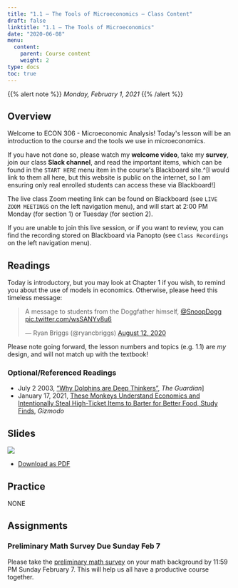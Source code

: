 ```yaml
---
title: "1.1 — The Tools of Microeconomics — Class Content"
draft: false
linktitle: "1.1 — The Tools of Microeconomics"
date: "2020-06-08"
menu:
  content:
    parent: Course content
    weight: 2
type: docs
toc: true
---
```


{{% alert note %}}
*Monday, February 1, 2021*
{{% /alert %}}

## <i class="fas fa-info-circle fa-lg"></i> Overview

Welcome to ECON 306 - Microeconomic Analysis! Today's lesson will be an introduction to the course and the tools we use in microeconomics.

If you have not done so, please watch my **welcome video**, take my **survey**, join our class **Slack channel**, and read the important items, which can be found in the `START HERE` menu item in the course's Blackboard site.^[I would link to them all here, but this website is public on the internet, so I am ensuring only real enrolled students can access these via Blackboard!]

The live class <i class="fas fa-video"></i> Zoom meeting link can be found on Blackboard (see `LIVE ZOOM MEETINGS` on the left navigation menu), and will start at 2:00 PM Monday (for section 1) or Tuesday (for section 2).

If you are unable to join this live session, or if you want to review, you can find the recording stored on Blackboard via Panopto (see `Class Recordings` on the left navigation menu).

## <i class="fas fa-book-reader fa-lg"></i> Readings

Today is introductory, but you may look at Chapter 1 if you wish, to remind you about the use of models in economics. Otherwise, please heed this timeless message:

<blockquote class="twitter-tweet"><p lang="en" dir="ltr">A message to students from the Doggfather himself, <a href="https://twitter.com/SnoopDogg?ref_src=twsrc%5Etfw">@SnoopDogg</a> <a href="https://t.co/wsSANYv8u6">pic.twitter.com/wsSANYv8u6</a></p>&mdash; Ryan Briggs (@ryancbriggs) <a href="https://twitter.com/ryancbriggs/status/1293543531496308736?ref_src=twsrc%5Etfw">August 12, 2020</a></blockquote> <script async src="https://platform.twitter.com/widgets.js" charset="utf-8"></script>

Please note going forward, the lesson numbers and topics (e.g. 1.1) are *my* design, and will not match up with the textbook!

### Optional/Referenced Readings

- July 2 2003, [<i class="fas fa-external-link-square-alt"></i> “Why Dolphins are Deep Thinkers”](https://www.theguardian.com/science/2003/jul/03/research.science), *The Guardian*]
- January 17, 2021, [<i class="fas fa-external-link-square-alt"></i> These Monkeys Understand Economics and Intentionally Steal High-Ticket Items to Barter for Better Food, Study Finds](https://gizmodo.com/these-monkeys-understand-economics-and-intentionally-st-1846078932?utm_medium=sharefromsite&utm_source=_facebook), *Gizmodo*

## <i class="fas fa-chalkboard-teacher"></i> Slides

[![](/slides/1.1-slides.png)](/slides/1.1-slides.html)

- [<i class="fas fa-file-pdf"></i> Download as PDF](/slides/1.1-slides.pdf)

## <i class="fas fa-dumbbell"></i> Practice

NONE

## <i class="fas fa-laptop-code"></i> Assignments

### Preliminary Math Survey Due Sunday Feb 7

Please take the [preliminary math survey](/assignment/00-preliminary-survey) on your math background by 11:59 PM Sunday February 7. This will help us all have a productive course together.
